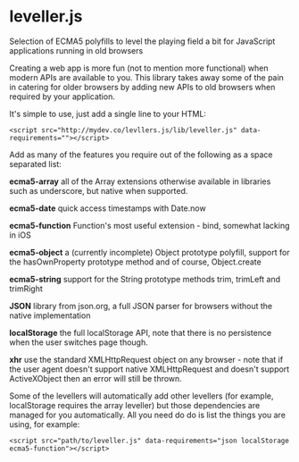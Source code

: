 leveller.js
===========

Selection of ECMA5 polyfills to level the playing field a bit for JavaScript applications running in old browsers

Creating a web app is more fun (not to mention more functional) when modern APIs are available to you. This library takes away some of the pain in catering for older browsers by adding new APIs to old browsers when required by your application.

It's simple to use, just add a single line to your HTML:

    <script src="http://mydev.co/levllers.js/lib/leveller.js" data-requirements=""></script>

Add as many of the features you require out of the following as a space separated list:

**ecma5-array** all of the Array extensions otherwise available in libraries such as underscore, but native when supported.

**ecma5-date** quick access timestamps with Date.now

**ecma5-function** Function's most useful extension - bind, somewhat lacking in iOS

**ecma5-object** a (currently incomplete) Object prototype polyfill, support for the hasOwnProperty prototype method and of course, Object.create

**ecma5-string** support for the String prototype methods trim, trimLeft and trimRight

**JSON** library from json.org, a full JSON parser for browsers without the native implementation

**localStorage** the full localStorage API, note that there is no persistence when the user switches page though.

**xhr** use the standard XMLHttpRequest object on any browser - note that if the user agent doesn't support native XMLHttpRequest and doesn't support ActiveXObject then an error will still be thrown.

Some of the levellers will automatically add other levellers (for example, localStorage requires the array leveller) but those dependencies are managed for you automatically. All you need do do is list the things you are using, for example:

    <script src="path/to/leveller.js" data-requirements="json localStorage ecma5-function"></script>

